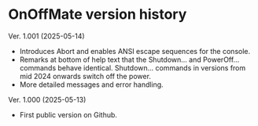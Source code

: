 
# OnOffMate version history

Ver. 1.001 (2025-05-14)
- Introduces Abort and enables ANSI escape sequences for the console.
- Remarks at bottom of help text that the Shutdown... and PowerOff... commands behave identical. Shutdown... commands in versions from mid 2024 onwards switch off the power.
- More detailed messages and error handling.

Ver. 1.000 (2025-05-13)
- First public version on Github.
